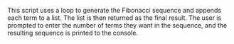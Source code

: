 This script uses a loop to generate the Fibonacci sequence and appends each term to a list. The list is then returned as the final result. The user is prompted to enter the number of terms they want in the sequence, and the resulting sequence is printed to the console.
